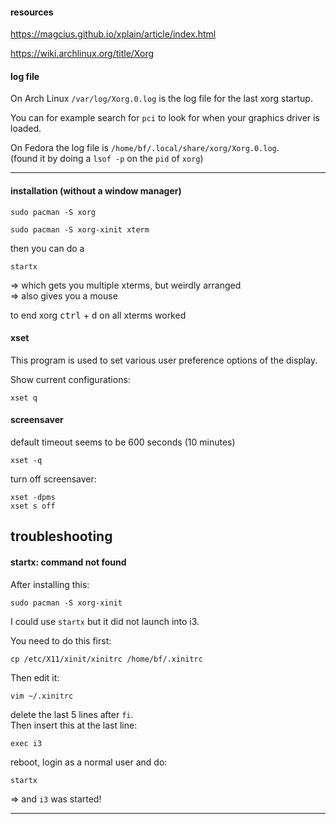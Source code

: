 #### resources

https://magcius.github.io/xplain/article/index.html

https://wiki.archlinux.org/title/Xorg

#### log file

On Arch Linux `/var/log/Xorg.0.log` is the log file for the last xorg startup.

You can for example search for `pci` to look for when your graphics driver is loaded.

On Fedora the log file is `/home/bf/.local/share/xorg/Xorg.0.log`.\
(found it by doing a `lsof -p` on the `pid` of `xorg`)

---

#### installation (without a window manager)

```
sudo pacman -S xorg
```
```
sudo pacman -S xorg-xinit xterm
```

then you can do a 
```
startx
```
=> which gets you multiple xterms, but weirdly arranged\
=> also gives you a mouse

to end xorg <kbd>ctrl</kbd> + <kbd>d</kbd> on all xterms worked

#### xset

This program is used to set various user preference options of the display.

Show current configurations:
```
xset q
```

#### screensaver

default timeout seems to be 600 seconds (10 minutes)
```
xset -q
```

turn off screensaver:
```
xset -dpms
xset s off
```

## troubleshooting

#### startx: command not found

After installing this:
```
sudo pacman -S xorg-xinit
```
I could use `startx` but it did not launch into i3.

You need to do this first:
```
cp /etc/X11/xinit/xinitrc /home/bf/.xinitrc
```
Then edit it:
``` 
vim ~/.xinitrc
```

delete the last 5 lines after `fi`.\
Then insert this at the last line:
```
exec i3
```

reboot, login as a normal user and do:
```
startx
```
=> and `i3` was started!

---
